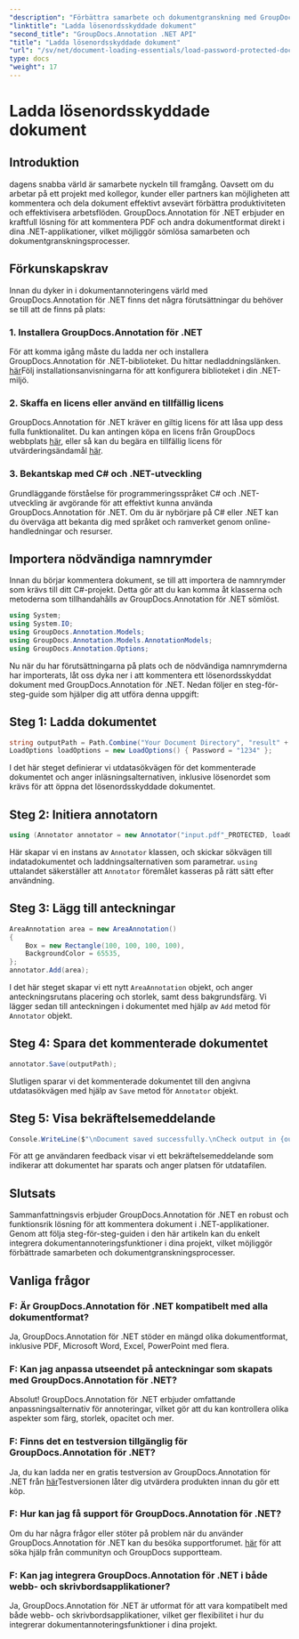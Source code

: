 ```yaml
---
"description": "Förbättra samarbete och dokumentgranskning med GroupDocs.Annotation för .NET. Kommentera PDF och mer sömlöst i dina .NET-appar."
"linktitle": "Ladda lösenordsskyddade dokument"
"second_title": "GroupDocs.Annotation .NET API"
"title": "Ladda lösenordsskyddade dokument"
"url": "/sv/net/document-loading-essentials/load-password-protected-documents/"
type: docs
"weight": 17
---
```


# Ladda lösenordsskyddade dokument

## Introduktion
dagens snabba värld är samarbete nyckeln till framgång. Oavsett om du arbetar på ett projekt med kollegor, kunder eller partners kan möjligheten att kommentera och dela dokument effektivt avsevärt förbättra produktiviteten och effektivisera arbetsflöden. GroupDocs.Annotation för .NET erbjuder en kraftfull lösning för att kommentera PDF och andra dokumentformat direkt i dina .NET-applikationer, vilket möjliggör sömlösa samarbeten och dokumentgranskningsprocesser.
## Förkunskapskrav
Innan du dyker in i dokumentannoteringens värld med GroupDocs.Annotation för .NET finns det några förutsättningar du behöver se till att de finns på plats:
### 1. Installera GroupDocs.Annotation för .NET
För att komma igång måste du ladda ner och installera GroupDocs.Annotation för .NET-biblioteket. Du hittar nedladdningslänken. [här](https://releases.groupdocs.com/annotation/net/)Följ installationsanvisningarna för att konfigurera biblioteket i din .NET-miljö.
### 2. Skaffa en licens eller använd en tillfällig licens
GroupDocs.Annotation för .NET kräver en giltig licens för att låsa upp dess fulla funktionalitet. Du kan antingen köpa en licens från GroupDocs webbplats [här](https://purchase.groupdocs.com/buy), eller så kan du begära en tillfällig licens för utvärderingsändamål [här](https://purchase.groupdocs.com/temporary-license/).
### 3. Bekantskap med C# och .NET-utveckling
Grundläggande förståelse för programmeringsspråket C# och .NET-utveckling är avgörande för att effektivt kunna använda GroupDocs.Annotation för .NET. Om du är nybörjare på C# eller .NET kan du överväga att bekanta dig med språket och ramverket genom online-handledningar och resurser.

## Importera nödvändiga namnrymder
Innan du börjar kommentera dokument, se till att importera de namnrymder som krävs till ditt C#-projekt. Detta gör att du kan komma åt klasserna och metoderna som tillhandahålls av GroupDocs.Annotation för .NET sömlöst.
```csharp
using System;
using System.IO;
using GroupDocs.Annotation.Models;
using GroupDocs.Annotation.Models.AnnotationModels;
using GroupDocs.Annotation.Options;
```

Nu när du har förutsättningarna på plats och de nödvändiga namnrymderna har importerats, låt oss dyka ner i att kommentera ett lösenordsskyddat dokument med GroupDocs.Annotation för .NET. Nedan följer en steg-för-steg-guide som hjälper dig att utföra denna uppgift:
## Steg 1: Ladda dokumentet
```csharp
string outputPath = Path.Combine("Your Document Directory", "result" + Path.GetExtension("input.pdf"));
LoadOptions loadOptions = new LoadOptions() { Password = "1234" };
```
I det här steget definierar vi utdatasökvägen för det kommenterade dokumentet och anger inläsningsalternativen, inklusive lösenordet som krävs för att öppna det lösenordsskyddade dokumentet.
## Steg 2: Initiera annotatorn
```csharp
using (Annotator annotator = new Annotator("input.pdf"_PROTECTED, loadOptions))
```
Här skapar vi en instans av `Annotator` klassen, och skickar sökvägen till indatadokumentet och laddningsalternativen som parametrar. `using` uttalandet säkerställer att `Annotator` föremålet kasseras på rätt sätt efter användning.
## Steg 3: Lägg till anteckningar
```csharp
AreaAnnotation area = new AreaAnnotation()
{
    Box = new Rectangle(100, 100, 100, 100),
    BackgroundColor = 65535,
};
annotator.Add(area);
```
I det här steget skapar vi ett nytt `AreaAnnotation` objekt, och anger anteckningsrutans placering och storlek, samt dess bakgrundsfärg. Vi lägger sedan till anteckningen i dokumentet med hjälp av `Add` metod för `Annotator` objekt.
## Steg 4: Spara det kommenterade dokumentet
```csharp
annotator.Save(outputPath);
```
Slutligen sparar vi det kommenterade dokumentet till den angivna utdatasökvägen med hjälp av `Save` metod för `Annotator` objekt.
## Steg 5: Visa bekräftelsemeddelande
```csharp
Console.WriteLine($"\nDocument saved successfully.\nCheck output in {outputPath}.");
```
För att ge användaren feedback visar vi ett bekräftelsemeddelande som indikerar att dokumentet har sparats och anger platsen för utdatafilen.

## Slutsats
Sammanfattningsvis erbjuder GroupDocs.Annotation för .NET en robust och funktionsrik lösning för att kommentera dokument i .NET-applikationer. Genom att följa steg-för-steg-guiden i den här artikeln kan du enkelt integrera dokumentannoteringsfunktioner i dina projekt, vilket möjliggör förbättrade samarbeten och dokumentgranskningsprocesser.
## Vanliga frågor
### F: Är GroupDocs.Annotation för .NET kompatibelt med alla dokumentformat?
Ja, GroupDocs.Annotation för .NET stöder en mängd olika dokumentformat, inklusive PDF, Microsoft Word, Excel, PowerPoint med flera.
### F: Kan jag anpassa utseendet på anteckningar som skapats med GroupDocs.Annotation för .NET?
Absolut! GroupDocs.Annotation för .NET erbjuder omfattande anpassningsalternativ för annoteringar, vilket gör att du kan kontrollera olika aspekter som färg, storlek, opacitet och mer.
### F: Finns det en testversion tillgänglig för GroupDocs.Annotation för .NET?
Ja, du kan ladda ner en gratis testversion av GroupDocs.Annotation för .NET från [här](https://releases.groupdocs.com/)Testversionen låter dig utvärdera produkten innan du gör ett köp.
### F: Hur kan jag få support för GroupDocs.Annotation för .NET?
Om du har några frågor eller stöter på problem när du använder GroupDocs.Annotation för .NET kan du besöka supportforumet. [här](https://forum.groupdocs.com/c/annotation/10) för att söka hjälp från communityn och GroupDocs supportteam.
### F: Kan jag integrera GroupDocs.Annotation för .NET i både webb- och skrivbordsapplikationer?
Ja, GroupDocs.Annotation för .NET är utformat för att vara kompatibelt med både webb- och skrivbordsapplikationer, vilket ger flexibilitet i hur du integrerar dokumentannoteringsfunktioner i dina projekt.